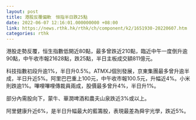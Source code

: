 ```yaml
---
layout: post
title: 港股反覆偏軟　恒指半日跌25點
date: 2022-06-07 12:16:01.000000000 +08:00
link: https://news.rthk.hk/rthk/ch/component/k2/1651930-20220607.htm
categories: rthk
---
```


港股走勢反覆，恒生指數低開近80點，最多曾跌近210點，臨近中午一度倒升逾90點，中午收市報21628點，跌25點，半日主板成交額811億元。

科技指數初段升逾1%，半日升0.5%。ATMXJ個別發展，京東集團最多曾升逾半成，半日升近5%。阿里巴巴重上100元，中午收市報100.5元，升幅近4%。小米則跌逾1%。嗶哩嗶哩傳裁員兩成，股價最多曾升4%，半日升1%。

部分內需股向下，蒙牛、華潤啤酒和農夫山泉跌近3%或以上。

阿里健康升近6%，是半日升幅最大的藍籌股，表現最差為舜宇光學，跌近5%。
